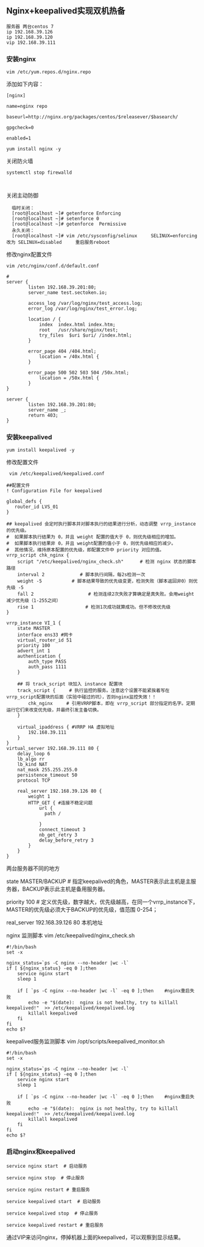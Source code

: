 ## Nginx+keepalived实现双机热备

```
服务器 两台centos 7
ip 192.168.39.126
ip 192.168.39.120
vip 192.168.39.111
```

### 安装nginx

```
vim /etc/yum.repos.d/nginx.repo
```

添加如下内容：

```
[nginx]

name=nginx repo

baseurl=http://nginx.org/packages/centos/$releasever/$basearch/

gpgcheck=0

enabled=1
```



```
yum install nginx -y
```

 

关闭防火墙

```
systemctl stop firewalld  

 
```

 

关闭主动防御  

```
  临时关闭：
  [root@localhost ~]# getenforce Enforcing     
  [root@localhost ~]# setenforce 0  
  [root@localhost ~]# getenforce  Permissive     
  永久关闭：
  [root@localhost ~]# vim /etc/sysconfig/selinux     SELINUX=enforcing 改为 SELINUX=disabled     重启服务reboot   
```

  

 

修改nginx配置文件

  

```
vim /etc/nginx/conf.d/default.conf
```

```
#
server {
        listen 192.168.39.201:80;
        server_name test.sectoken.io;

        access_log /var/log/nginx/test_access.log;
        error_log /var/log/nginx/test_error.log;

        location / {
            index  index.html index.htm;
            root   /usr/share/nginx/test;
            try_files  $uri $uri/ /index.html;
        }

        error_page 404 /404.html;
            location = /40x.html {
        }

        error_page 500 502 503 504 /50x.html;
            location = /50x.html {
        }
}

server {
        listen 192.168.39.201:80;
        server_name _;
        return 403;
}

```

 

### 安装keepalived

```
yum install keepalived -y
```

 

修改配置文件

```
 vim /etc/keepalived/keepalived.conf
```

  

```
##配置文件
! Configuration File for keepalived

global_defs {
   router_id LVS_01
}

## keepalived 会定时执行脚本并对脚本执行的结果进行分析，动态调整 vrrp_instance 的优先级。
#  如果脚本执行结果为 0，并且 weight 配置的值大于 0，则优先级相应的增加。
#  如果脚本执行结果非 0，并且 weight配置的值小于 0，则优先级相应的减少。
#  其他情况，维持原本配置的优先级，即配置文件中 priority 对应的值。
vrrp_script chk_nginx {
    script "/etc/keepalived/nginx_check.sh"      # 检测 nginx 状态的脚本路径
    interval 2             # 脚本执行间隔，每2s检测一次
    weight -5           # 脚本结果导致的优先级变更，检测失败（脚本返回非0）则优先级 -5
    fall 2                    # 检测连续2次失败才算确定是真失败。会用weight减少优先级（1-255之间）
    rise 1                   # 检测1次成功就算成功。但不修改优先级
}

vrrp_instance VI_1 {
    state MASTER
    interface ens33 #网卡
    virtual_router_id 51
    priority 100
    advert_int 1
    authentication {
        auth_type PASS
        auth_pass 1111
    }

    ## 将 track_script 块加入 instance 配置块
    track_script {     # 执行监控的服务。注意这个设置不能紧挨着写在vrrp_script配置块的后面（实验中碰过的坑），否则nginx监控失效！！
        chk_nginx     # 引用VRRP脚本，即在 vrrp_script 部分指定的名字。定期运行它们来改变优先级，并最终引发主备切换。
    }

    virtual_ipaddress { #VRRP HA 虚拟地址
        192.168.39.111
    }
}
virtual_server 192.168.39.111 80 {
    delay_loop 6
    lb_algo rr
    lb_kind NAT
    nat_mask 255.255.255.0
    persistence_timeout 50
    protocol TCP

    real_server 192.168.39.126 80 {
        weight 1
        HTTP_GET { #连接不稳定问题
            url {
              path /
              
            }
            connect_timeout 3
            nb_get_retry 3
            delay_before_retry 3
        }
    }
}

```

 

两台服务器不同的地方

state MASTER/BACKUP # 指定keepalived的角色，MASTER表示此主机是主服务器，BACKUP表示此主机是备用服务器。     

priority 100 # 定义优先级，数字越大，优先级越高，在同一个vrrp_instance下，MASTER的优先级必须大于BACKUP的优先级，值范围 0-254；     

real_server 192.168.39.126 80 本机地址  

 

nginx 监测脚本 vim /etc/keepalived/nginx_check.sh

```
#!/bin/bash
set -x

nginx_status=`ps -C nginx --no-header |wc -l`
if [ ${nginx_status} -eq 0 ];then
    service nginx start
    sleep 1

    if [ `ps -C nginx --no-header |wc -l` -eq 0 ];then    #nginx重启失败
        echo -e "$(date):  nginx is not healthy, try to killall keepalived!"  >> /etc/keepalived/keepalived.log
        killall keepalived
    fi
fi
echo $?
```

 

keepalived服务监测脚本  vim /opt/scripts/keepalived_monitor.sh

```
#!/bin/bash
set -x

nginx_status=`ps -C nginx --no-header |wc -l`
if [ ${nginx_status} -eq 0 ];then
    service nginx start
    sleep 1

    if [ `ps -C nginx --no-header |wc -l` -eq 0 ];then    #nginx重启失败
        echo -e "$(date):  nginx is not healthy, try to killall keepalived!"  >> /etc/keepalived/keepalived.log
        killall keepalived
    fi
fi
echo $?

```

 

### 启动nginx和keepalived

```
service nginx start  # 启动服务

service nginx stop  # 停止服务

service nginx restart # 重启服务
```

```
service keepalived start  # 启动服务

service keepalived stop  # 停止服务

service keepalived restart # 重启服务
```

 

通过VIP来访问nginx，停掉机器上面的keepalived，可以观察到显示结果。
